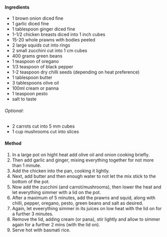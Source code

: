 #### Ingredients

* 1 brown onion diced fine
* 1 garlic diced fine
* 1 tablespoon ginger diced fine
* 1-1/2 chicken breasts diced into 1 inch cubes
* 15-20 whole prawns with bodies peeled
* 2 large squids cut into rings 
* 2 small zucchini cut into 1 cm cubes
* 400 grams green beans
* 1 teaspoon of oregano
* 1/3 teaspoon of black pepper
* 1-2 teaspoon dry chilli seeds (depending on heat preference)
* 1 tablespoon butter
* 3 tablespoons olive oil 
* 100ml cream or panna
* 1 teaspoon pesto
* salt to taste

###### Optional:
* 2 carrots cut into 5 mm cubes
* 1 cup mushrooms cut into slices


#### Method
1. In a large pot on hight heat add olive oil and onion cooking briefly.
1. Then add garlic and ginger, mixing everything together for not more than 1 minute.
1. Add the chicken into the pan, cooking it lightly.
1. Next, add butter and then enough water to not let the mix stick to the bottom of the pot.
1. Now add the zucchini (and carrot/mushrooms), then lower the heat and let everything simmer with a lid on the pot.
1. After a maximum of 5 minutes, add the prawns and squid, along with chilli, pepper, oregano, pesto, green beans and salt as desired.
1. Again, let eveerything simmer in its juices on low heat with the lid on for a further 3 minutes.
1. Remove the lid, adding cream (or pana), stir lightly and allow to simmer again for a further 2 mins (with the lid on).
1. Serve hot with basmati rice.
